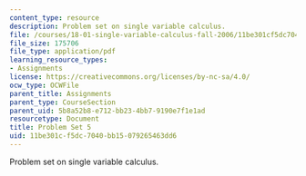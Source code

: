 ```yaml
---
content_type: resource
description: Problem set on single variable calculus.
file: /courses/18-01-single-variable-calculus-fall-2006/11be301cf5dc7040bb15079265463dd6_ps5.pdf
file_size: 175706
file_type: application/pdf
learning_resource_types:
- Assignments
license: https://creativecommons.org/licenses/by-nc-sa/4.0/
ocw_type: OCWFile
parent_title: Assignments
parent_type: CourseSection
parent_uid: 5b8a52b8-e712-bb23-4bb7-9190e7f1e1ad
resourcetype: Document
title: Problem Set 5
uid: 11be301c-f5dc-7040-bb15-079265463dd6
---
```

Problem set on single variable calculus.